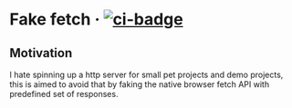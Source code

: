 # Fake fetch &middot; [![ci-badge](https://github.com/ameerthehacker/fake-fetch/workflows/CI/badge.svg)](https://github.com/ameerthehacker/fake-fetch/actions)

## Motivation

I hate spinning up a http server for small pet projects and demo projects, this is aimed to avoid that by faking the native browser fetch API with predefined set of responses.
